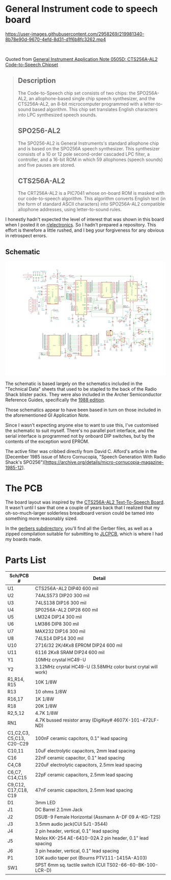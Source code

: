 # General Instrument code to speech board


https://user-images.githubusercontent.com/2958269/219981340-8b78e90d-9670-4efd-8d31-d1f6b8fc3262.mp4

<br>

Quoted from [General Instrument Application Note 0505D: CTS256A-AL2 Code-to-Speech Chipset](https://bitsavers.computerhistory.org/components/gi/speech/General_Instrument_-_AN-0505D_-_CTS256A-AL2_Code-to-Speech_Chipset_-_10Dec1986.pdf)

> ## Description
> 
> The Code-to-Speech chip set consists of two chips: the SPO256A-AL2, an
> allophone-based single chip speech synthesizer, and the CTS256A-AL2, an
> 8-bit microcomputer programmed with a letter-to-sound based algorithm.
> This chip set translates English characters into LPC synthesized speech
> sounds.
> 
> ## SPO256-AL2
> 
> The SPO256-AL2 is General Instruments's standard allophone chip and is
> based on the SPO256A speech synthesizer. This synthesizer consists of a
> 10 or 12 pole second-order cascaded LPC filter, a controller, and a
> 16-bit ROM in which 59 allophones (speech sounds) and five pauses are
> stored.
> 
> ## CTS256A-AL2
> 
> The CRT256A-AL2 is a PIC7041 whose on-board ROM is masked with our
> code-to-speech algorithm. This algorithm converts English text (in the
> form of standard ASCII characters) into SPO256A-AL2 compatible allophone
> addresses, using letter-to-sound rules.

I honestly hadn't expected the level of interest that was shown in this
board when I posted it on [r/electronics](https://reddit.com/r/electronics).
So I hadn't prepared a repository. This effort is therefore a little
rushed, and I beg your forgiveness for any obvious in retrospect errors.

## Schematic

![Talker schematic](Talker_schematic.png "Talker schematic")

The schematic is based largely on the schematics included in the "Technical
Data" sheets that used to be stapled to the back of the Radio Shack
blister packs. They were also included in the Archer Semiconductor Reference
Guides, specifically the [1988 edition](https://archive.org/details/ArcherSemiconductorReferenceGuide1988).

Those schematics appear to have been based in turn on those included in
the aforementioned GI Application Note.

Since I wasn't expecting anyone else to want to use this, I've customised
the schematic to suit myself. There's no parallel port interface, and the
serial interface is programmed not by onboard DIP switches, but by the
contents of the exception word EPROM.

The active filter was cribbed directly from David C. Alford's article
in the [December 1985 issue of Micro Cornucopia, "Speech Generation With Radio Shack's SPO256")[https://archive.org/details/micro-cornucopia-magazine-1985-12].

# The PCB

The board layout was inspired by the [CTS256A-AL2 Text-To-Speech Board](https://www.smbaker.com/cts256a-al2-text-to-speech-board).
It wasn't until I saw that one a couple of years back that I realized that
my oh-so-much-larger solderless breadboard version could be tamed into
something more reasonably sized.

In the [gerbers subdirectory](gerbers/), you'll find all the Gerber
files, as well as a zipped compilation suitable for submitting to
[JLCPCB](https://jlcpcb.com/), which is where I had my boards made.

# Parts List

Sch/PCB #|Detail
---------|------
U1|CTS256A-AL2 DIP40 600 mil
U2|74ALS573 DIP20 300 mil
U3|74LS138 DIP16 300 mil
U4|SP0256A-AL2 DIP28 600 mil
U5|LM324 DIP14 300 mil
U6|LM386 DIP8 300 mil
U7|MAX232 DIP16 300 mil
U8|74LS14 DIP14 300 mil
U10|2716/32 2K/4Kx8 EPROM DIP24 600 mil
U11|6116 2Kx8 SRAM DIP24 600 mil
Y1|10MHz crystal HC49-U
Y2|3.12MHz crystal HC49-U (3.58MHz color burst crytal will work)
R1,R14,<br>R15|10K 1/8W
R13|10 ohms 1/8W
R16,17|1K 1/8W
R18|20K 1/8W
R2,5,12|4.7K 1/8W
RN1|4.7K bussed resistor array (DigiKey# 4607X-101-472LF-ND)
C1,C2,C3,<br>C5,C13,<br>C20-C29|100nF ceramic capcitors, 0.1" lead spacing
C10,11|10uF electrolytic capacitors, 2mm lead spacing
C16|22nF ceramic capacitor, 0.1" lead spacing
C4,C8|220uF electrolytic capacitors, 2.5mm lead spacing
C6,C7,<br>C14,C15|22pF ceramic capacitors, 2.5mm lead spacing
C9,C12,<br>C17,C18,<br>C19|47nF ceramic capacitors, 2.5mm lead spacing
D1|3mm LED
J1|DC Barrel 2.1mm Jack
J2|DSUB-9 Female Horizontal (Assmann A-DF 09 A-KG-T2S)
J3|3.5mm audio jack(CUI SJ1-3544)
J4|2 pin header, vertical, 0.1" lead spacing
J5|Molex KK-254 AE-6410-02A 2 pin header, 0.1" lead spacing
J6|3 pin header, vertical, 0.1" lead spacing
P1|10K audio taper pot (Bourns PTV111-1415A-A103)
SW1|SPST 6mm sq. tactile switch (CUI TS02-66-60-BK-100-LCR-D)
